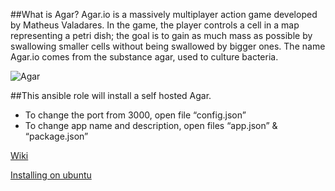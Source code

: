 ##What is Agar?
Agar.io is a massively multiplayer action game developed by Matheus Valadares. In the game, the player controls a cell in a map representing a petri dish; the goal is to gain as much mass as possible by swallowing smaller cells without being swallowed by bigger ones. The name Agar.io comes from the substance agar, used to culture bacteria.

![Agar](https://raw.githubusercontent.com/adithyakhamithkar/ansible/master/roles/agar/images/agar.jpg)

##This ansible role will install a self hosted Agar.
+ To change the port from 3000, open file “config.json”
+ To change app name and description, open files “app.json” & “package.json”

[Wiki](https://en.wikipedia.org/wiki/Agar.io)

[Installing on ubuntu](http://sysads.co.uk/2015/07/how-to-install-your-agar-io-server-on-ubuntu-14-04/)
